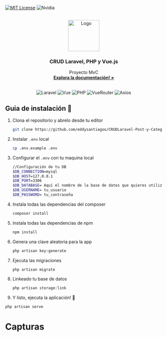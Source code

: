 [![MIT License][license-shield]][license-url]
![Nvidia][Nvidia]

<!-- PROJECT LOGO -->
<br />
<div align="center">
  <a href="https://github.com/othneildrew/Best-README-Template">
    <img src="https://play-lh.googleusercontent.com/qFjeWp-S61ATmAkZmTIQOgka75b1NY2oXU5x3BpkxNjBEYR-WHD3n8B-l4a5pfsYNTc" alt="Logo" width="100" height="100">
  </a>

  <h3 align="center">CRUD Laravel, PHP y Vue.js</h3>

  <p align="center">
    Proyecto MvC
    <br />
    <a href="https://github.com/eddysantiagoo/BackEnd-App-Senadores"><strong>Explora la documentación! »</strong></a>
    <br />
    <br />
   
    
  </p>
</div>

<div align="center">

  ![Laravel][Laravel]
  ![Vue][Vue]
  ![PHP][PHP]
  ![VueRouter][VueRouter]
  ![Axios][Axios]
</div>


## Guia de instalación 🐢

1. Clona el repositorio y abrelo desde tu editor
   ```sh
   git clone https://github.com/eddysantiagoo/CRUDLaravel-Post-y-Categorias.git
   ```
2. Instalar `.env` local
   ```sh
   cp .env.example .env
   ```
3. Configurar el `.env` con tu maquina local
   ```sh
   //Configuración de tu DB
   $DB_CONNECTION=mysql
   $DB_HOST=127.0.0.1
   $DB_PORT=3306
   $DB_DATABASE= Aquí el nombre de la base de datos que quieres utilizar!
   $DB_USERNAME= tu_usuario
   $DB_PASSWORD= tu_contraseña
   ```
4. Instala todas las dependencias del composer
   ```sh
   composer install
   ```
5. Instala todas las dependencias de npm
   ```sh
   npm install
   ```
6. Genera una clave aleatoria para la app
   ```sh
   php artisan key:generate
   ```
7. Ejecuta las migraciones
   ```sh
   php artisan migrate
   ```
8. Linkeado tu base de datos
   ```sh
   php artisan storage:link
   ```
 9. Y listo, ejecuta la aplicación! 🐳
   ```sh
   php artisan serve
   ```
   
# Capturas








[license-shield]: https://img.shields.io/github/license/othneildrew/Best-README-Template.svg?style=for-the-badge
[license-url]: https://img.shields.io/github/license/othneildrew/Best-README-Template.svg?style=for-the-badge
[Vue]:https://img.shields.io/badge/Vue.js-35495E?style=for-the-badge&logo=vue.js&logoColor=4FC08D
[PHP]:https://img.shields.io/badge/PHP-777BB4?style=for-the-badge&logo=php&logoColor=white
[Laravel]:https://img.shields.io/badge/Laravel-FF2D20?style=for-the-badge&logo=laravel&logoColor=white
[VueRouter]: https://img.shields.io/badge/Vue%20Router-35495E?style=for-the-badge&logo=vue.js&logoColor=4FC08D
[Axios]: https://img.shields.io/badge/AXIOS-007AFF?style=for-the-badge&logo=github%20pay&logoColor=white
[Nvidia]: https://img.shields.io/badge/NVIDIA-GTX1660-76B900?style=for-the-badge&logo=nvidia&logoColor=white



